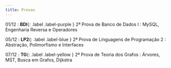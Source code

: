 ```yaml
---
title: Provas
---
```

01/12
: **BDI**{: .label .label-purple } 2ª Prova de Banco de Dados I
  : MySQL, Engenharia Reversa e Operadores

05/12
: **LP2**{: .label .label-blue } 2ª Prova de Linguagens de Programação 2
  : Abstração, Polimorfismo e Interfaces

07/12
: **TG**{: .label .label-yellow } 2ª Prova de Teoria dos Grafos
  : Árvores, MST, Busca em Grafos, Dijkstra
